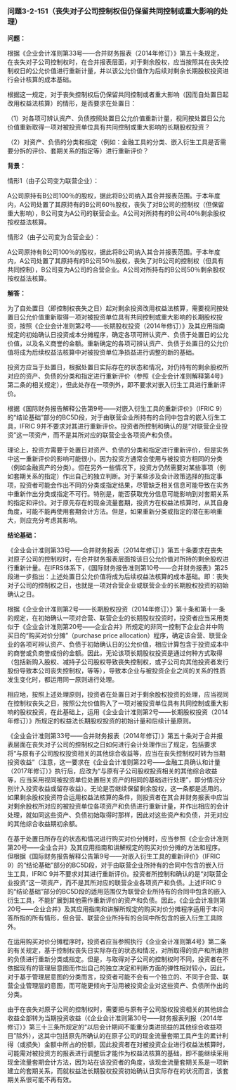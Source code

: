 ### 问题3-2-151（丧失对子公司控制权但仍保留共同控制或重大影响的处理）

**问题：**

根据《企业会计准则第33号——合并财务报表（2014年修订）》第五十条规定，在丧失对子公司控制权时，在合并报表层面，对于剩余股权，应当按照其在丧失控制权日的公允价值进行重新计量，并以该公允价值作为后续对剩余长期股权投资进行会计核算的成本基础。

根据这一规定，对于丧失控制权后仍保留共同控制或者重大影响（因而自处置日起改用权益法核算）的情形，是否要求在处置日：

（1）对各项可辨认资产、负债按照处置日公允价值重新计量，视同按处置日公允价值重新取得一项对被投资单位具有共同控制或重大影响的长期股权投资？

（2）对资产、负债的分类和指定（例如：金融工具的分类、嵌入衍生工具是否需要分拆的评价、套期关系的指定等）进行重新评价？

**背景：**

情形1（由子公司变为联营企业）：

A公司原持有B公司100％的股权，据此将B公司纳入其合并报表范围。于本年度内，A公司处置了其原持有的B公司60％股权，丧失了对B公司的控制权（但保留重大影响），B公司变为A公司的联营企业。A公司对所持有的B公司40％剩余股权按权益法核算。

情形2（由子公司变为合营企业）：

A公司原持有B公司100％的股权，据此将B公司纳入其合并报表范围。于本年度内，A公司处置了其原持有的B公司50％股权，丧失了对B公司的控制权（但具有共同控制），B公司变为A公司的合营企业。A公司对所持有的B公司50％剩余股权按权益法核算。

**解答：**

为了自处置日（即控制权丧失之日）起对剩余投资改用权益法核算，需要视同按处置日公允价值重新取得一项对被投资单位具有共同控制或重大影响的长期股权投资，按照《企业会计准则第2号——长期股权投资（2014年修订）》及其应用指南规定的初始确认日投资成本分摊程序，确定各项可辨认资产、负债于处置日的公允价值，以及名义商誉的金额。重新确定的各项可辨认资产、负债于处置日的公允价值将成为后续权益法核算中对被投资单位净损益进行调整的新的基础。

投资方应当于处置日，根据处置日实际存在的状态和情况，对仍持有的剩余股权所对应的资产、负债的分类和指定进行重新评价（参照《企业会计准则解释第4号》第二条的相关规定），但此处存在一项例外，即不要求对嵌入衍生工具进行重新评价。

根据《国际财务报告解释公告第9号——对嵌入衍生工具的重新评价》（IFRIC
9）的“结论基础”部分的BC5D段，对于由联营企业所持有的合同中包含的嵌入衍生工具，IFRIC
9并不要求对其进行重新评价。投资者所控制和确认的是“对联营企业投资”这一项资产，而不是其所对应的联营企业各项资产和负债。

理论上，投资方需要于处置日对资产、负债的分类和指定进行重新评价，但是实务中这一重新评价的影响可能很小，因为投资方通常会使用与被投资方相同的分类（例如金融资产的分类）。但在另外一些情况下，投资方仍然需要对某些事项（例如套期关系的指定）作出自己的独立判断。对于某些涉及会计政策选择的指定事项，投资者可能会作出不同的分类或指定结果，尽管缺乏相关信息可能导致在实务中重新作出分类或指定不可行。特别是，能否获取充分信息可能影响到对套期关系的指定和评价。对于原先存在的现金流量套期，投资方在权益法核算时，从其自身角度，可能不能再使用套期会计方法。但是，如果重新分类或指定的潜在影响重大，则应充分考虑其影响。

**结论基础：**

《企业会计准则第33号——合并财务报表（2014年修订）》第五十条要求在丧失对原子公司的控制权时，在合并财务报表层面按该日公允价值对所持的剩余股权进行重新计量。在IFRS体系下，《国际财务报告准则第10号——合并财务报表》第25段进一步指出：上述处置日公允价值将成为后续权益法核算的成本基础。即：丧失对子公司的控制权之日，也就是一项对合营企业或联营企业的长期股权投资的初始确认之日。

根据《企业会计准则第2号——长期股权投资（2014年修订）》第十条和第十一条的规定，在初始确认一项对合营、联营企业的长期股权投资时，投资者应当采用类似于《企业会计准则第20号——企业合并》所规定的非同一控制下企业合并中购买日的“购买对价分摊”（purchase
price
allocation）程序，确定该合营、联营企业的各项可辨认资产、负债于初始确认日的公允价值，相应计算包含于投资成本中的商誉或负商誉成份的金额。因此，无论该项长期股权投资是通过何种方式取得（包括新购入股权、减持子公司股权导致丧失控制权，或子公司向其他投资者发行股份导致本公司丧失控制权，等等），导致本企业与被投资企业之间的关系的性质发生变化时，都运用同一原则进行处理。

相应地，按照上述处理原则，投资者在处置日对于剩余股权投资的处理，应当视同在控制权丧失之日，按照公允价值购入了一项对被投资单位具有共同控制或重大影响的股权投资，在此基础上，运用《企业会计准则第2号——长期股权投资（2014年修订）》所规定的权益法长期股权投资的初始计量和后续计量原则。

《企业会计准则第33号——合并财务报表（2014年修订）》第五十条对于合并报表层面在丧失对子公司的控制权之日如何进行会计处理作出了规定，包括要求将“与原有子公司股权投资相关的其他综合收益等，应当在丧失控制权时转为当期投资收益”（注意，这一要求在《企业会计准则第22号——金融工具确认和计量（2017年修订）》执行后，应改为“与原有子公司股权投资相关的其他综合收益等，应当采用视同被投资单位处置相关资产的相同的基础进行处理”，即分情况分别计入投资收益或留存收益）。无论是否继续保留剩余股权，这一条都是适用的。如果剩余股权投资符合运用权益法核算的条件，则投资者在其合并财务报表中应当对剩余股权所对应的被投资单位各项资产和负债进行重新计量，并作出相应的会计处理，就如同这些资产、负债初始取得时那样，因此对这些资产和负债，并无对应的其他综合收益期初余额。

在基于处置日所存在的状态和情况进行购买对价分摊时，应当参照《企业会计准则第20号——企业合并》及其应用指南和讲解规定的购买对价分摊的方法和程序。但根据《国际财务报告解释公告第9号——对嵌入衍生工具的重新评价》（IFRIC
9）的“结论基础”部分的BC5D段，对于由联营企业所持有的合同中包含的嵌入衍生工具，IFRIC
9并不要求对其进行重新评价。投资者所控制和确认的是“对联营企业投资”这一项资产，而不是其所对应的联营企业各项资产和负债。上述IFRIC
9的“结论基础”部分的BC5D段的适用范围仅为联营企业所持有的合同中包含的嵌入衍生工具，不能扩展到其他需作重新评价的资产和负债。因此，《企业会计准则第20号——企业合并》及其应用指南和讲解所规定的购买对价分摊程序适用于本问答所指的所有情形，但合营、联营企业所持有的合同中所包含的嵌入衍生工具除外。

在运用购买对价分摊程序时，投资者应当参照执行《企业会计准则第4号》第二条的有关规定，基于控制权丧失日实际存在的状态和情况，对所取得的资产和所承担的负债进行重新分类或指定。但是，与取得对子公司的控制权时不同，投资者在不依据现有的管理层意图而作出自己的独立决定和判断方面的弹性相对较小，因此，对于基于管理层意图的分类而言，投资者可能不会有一个独立的、不同于合营、联营企业管理层的意图，而可能更倾向于沿用被投资企业对这些资产、负债所作出的分类。

由于在丧失对原子公司的控制权时，需要把与原有子公司股权投资相关的其他综合收益全部转为当期投资收益（《企业会计准则第30号——财务报表列报（2014年修订）》第三十三条所规定的“以后会计期间不能重分类进损益的其他综合收益项目”除外），这其中包括原先所确认的在原子公司的现金流量套期工具产生的累计利得（或损失）金额中所占的份额，因此投资者在对被投资企业进行权益法核算时，可能需对被投资方的报表进行调整后才能作为权益法核算的基础，即不能继续采用现金流量套期会计方法，因为站在该投资者的角度，该现金流量套期关系是一项新建立的套期关系，而就权益法长期股权投资初始确认日实际存在的状况而言，该套期关系很可能不再有效。